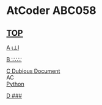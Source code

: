 # AtCoder ABC058  

## [TOP](https://atcoder.jp/contests/abc058)  

[A  ι⊥l](https://atcoder.jp/contests/abc058/tasks/abc058_a)  
[](https://atcoder.jp/contests/abc058/submissions/)  

[B ∵∴∵](https://atcoder.jp/contests/abc058/tasks/abc058_b)  
[](https://atcoder.jp/contests/abc058/submissions/)  

[C Dubious Document](https://atcoder.jp/contests/abc058/tasks/arc071_a)  
AC  
[Python](https://atcoder.jp/contests/abc058/submissions/15528433)  

[D ###](https://atcoder.jp/contests/abc058/tasks/arc071_b)  
[](https://atcoder.jp/contests/abc058/submissions/)  

